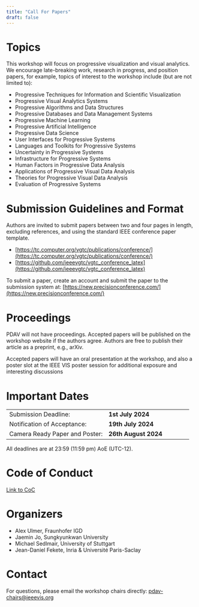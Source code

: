 ```yaml
---
title: "Call For Papers"
draft: false
---
```


# Topics<a id="topics"></a>

This workshop will focus on progressive visualization and visual analytics. We encourage late-breaking work, research in progress, and position papers, for example, topics of interest to the workshop include (but are not limited to):

- Progressive Techniques for Information and Scientific Visualization 
- Progressive Visual Analytics Systems
- Progressive Algorithms and Data Structures
- Progressive Databases and Data Management Systems
- Progressive Machine Learning
- Progressive Artificial Intelligence
- Progressive Data Science
- User Interfaces for Progressive Systems
- Languages and Toolkits for Progressive Systems
- Uncertainty in Progressive Systems
- Infrastructure for Progressive Systems
- Human Factors in Progressive Data Analysis
- Applications of Progressive Visual Data Analysis
- Theories for Progressive Visual Data Analysis
- Evaluation of Progressive Systems


# Submission Guidelines and Format<a id="submission-guidelines-and-format"></a>

Authors are invited to submit papers between two and four pages in length, excluding references, and using the standard IEEE conference paper template.

- [https://tc.computer.org/vgtc/publications/conference/](https://tc.computer.org/vgtc/publications/conference/)
- [https://github.com/ieeevgtc/vgtc_conference_latex](https://github.com/ieeevgtc/vgtc_conference_latex)

To submit a paper, create an account and submit the paper to the submission system at:
[https://new.precisionconference.com/](https://new.precisionconference.com/)


# Proceedings<a id="proceedings"></a>

PDAV will not have proceedings. Accepted papers will be published on the workshop website if the authors agree.
Authors are free to publish their article as a preprint, e.g., arXiv.

Accepted papers will have an oral presentation at the workshop, and also a poster slot at the IEEE VIS poster session for additional exposure and interesting discussions


# Important Dates<a id="important-dates"></a>

|||||||
|--|--|--|--|--|--|
|Submission Deadline:| **1st July 2024** ||  |
|Notification of Acceptance:| **19th July 2024** ||  |
|Camera Ready Paper and Poster:| **26th August 2024** ||  |
All deadlines are at 23:59 (11:59 pm) AoE (UTC-12).


# Code of Conduct<a id="code-of-conduct"></a>
[Link to CoC](/coc)


# Organizers<a id="organizers"></a>

- Alex Ulmer, Fraunhofer IGD
- Jaemin Jo, Sungkyunkwan University
- Michael Sedlmair, University of Stuttgart
- Jean-Daniel Fekete, Inria & Université Paris-Saclay


# Contact<a id="contact"></a>

For questions, please email the workshop chairs directly: pdav-chairs@ieeevis.org

